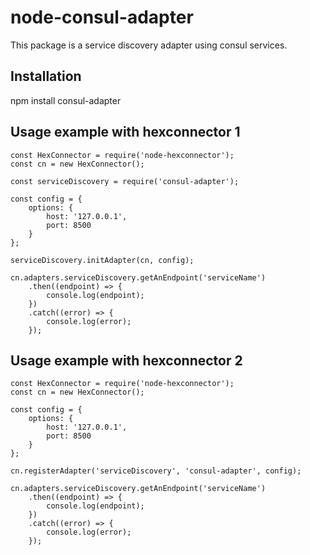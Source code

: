 # node-consul-adapter

This package is a service discovery adapter using consul services.

## Installation

npm install consul-adapter

## Usage example with hexconnector 1

```
const HexConnector = require('node-hexconnector');
const cn = new HexConnector();

const serviceDiscovery = require('consul-adapter');

const config = {
    options: {
        host: '127.0.0.1',
        port: 8500
    }
};

serviceDiscovery.initAdapter(cn, config);

cn.adapters.serviceDiscovery.getAnEndpoint('serviceName')
    .then((endpoint) => {
        console.log(endpoint);
    })
    .catch((error) => {
        console.log(error);
    });

```

## Usage example with hexconnector 2

```
const HexConnector = require('node-hexconnector');
const cn = new HexConnector();

const config = {
    options: {
        host: '127.0.0.1',
        port: 8500
    }
};

cn.registerAdapter('serviceDiscovery', 'consul-adapter', config);

cn.adapters.serviceDiscovery.getAnEndpoint('serviceName')
    .then((endpoint) => {
        console.log(endpoint);
    })
    .catch((error) => {
        console.log(error);
    });

```

